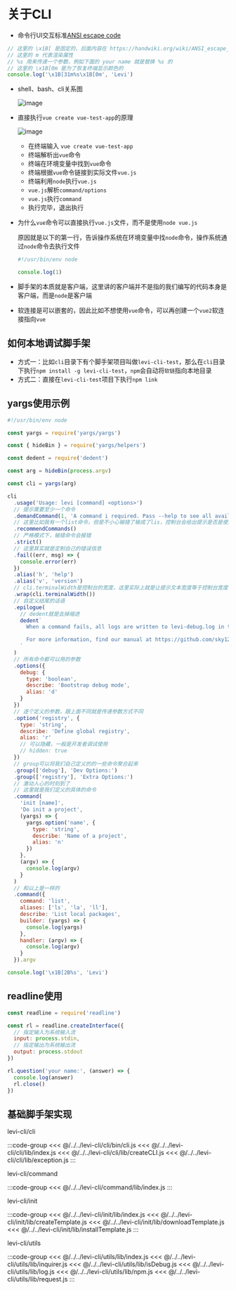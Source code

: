 # 关于CLI

- 命令行UI交互标准[ANSI escape code](https://handwiki.org/wiki/ANSI_escape_code)

```js
// 这里的 \x1B[ 是固定的，后面内容在 https://handwiki.org/wiki/ANSI_escape_code 查询
// 这里的 m 代表渲染属性
// %s 用来传递一个参数，例如下面的 your name 就是替换 %s 的
// 这里的 \x1B[0m 是为了恢复终端显示颜色的
console.log('\x1B[31m%s\x1B[0m', 'Levi')
```

- shell、bash、cli关系图

  ![image](/assets/imgs/CLI.png)

- 直接执行`vue create vue-test-app`的原理

  ![image](/assets/imgs/CLI2.jpg)

  - 在终端输入 `vue create vue-test-app`
  - 终端解析出`vue`命令
  - 终端在环境变量中找到`vue`命令
  - 终端根据`vue`命令链接到实际文件`vue.js`
  - 终端利用`node`执行`vue.js`
  - `vue.js`解析`command/options`
  - `vue.js`执行`command`
  - 执行完毕，退出执行

- 为什么`vue`命令可以直接执行`vue.js`文件，而不是使用`node vue.js`

  原因就是以下的第一行，告诉操作系统在环境变量中找`node`命令，操作系统通过`node`命令去执行文件

  ```js
  #!/usr/bin/env node

  console.log(1)
  ```

- 脚手架的本质就是客户端，这里讲的客户端并不是指的我们编写的代码本身是客户端，而是`node`是客户端

- 软连接是可以嵌套的，因此比如不想使用`vue`命令，可以再创建一个`vue2`软连接指向`vue`

## 如何本地调试脚手架

- 方式一：比如`cli`目录下有个脚手架项目叫做`levi-cli-test`，那么在`cli`目录下执行`npm install -g levi-cli-test`，`npm`会自动将`软链`指向本地目录
- 方式二：直接在`levi-cli-test`项目下执行`npm link`

## yargs使用示例

```js
#!/usr/bin/env node

const yargs = require('yargs/yargs')

const { hideBin } = require('yargs/helpers')

const dedent = require('dedent')

const arg = hideBin(process.argv)

const cli = yargs(arg)

cli
  .usage('Usage: levi [command] <options>')
  // 提示需要至少一个命令
  .demandCommand(1, 'A command i required. Pass --help to see all available commands')
  // 这里比如我有一个list命令，但是不小心输错了输成了lis，控制台会给出提示是否是使用list命令
  .recommendCommands()
  // 严格模式下，输错命令会报错
  .strict()
  // 这里其实就是定制自己的错误信息
  .fail((err, msg) => {
    console.error(err)
  })
  .alias('h', 'help')
  .alias('v', 'version')
  // cli.terminalWidth是控制台的宽度，这里实际上就是让提示文本宽度等于控制台宽度
  .wrap(cli.terminalWidth())
  // 自定义结尾的话语
  .epilogue(
    // dedent就是去掉缩进
    dedent`
      When a command fails, all logs are written to levi-debug.log in the current working directory,

      For more information, find our manual at https://github.com/sky124380729/sky124380729.github.io
    `
  )
  // 所有命令都可以用的参数
  .options({
    debug: {
      type: 'boolean',
      describe: 'Bootstrap debug mode',
      alias: 'd'
    }
  })
  // 逐个定义的参数，跟上面不同就是传递参数方式不同
  .option('registry', {
    type: 'string',
    describe: 'Define global registry',
    alias: 'r'
    // 可以隐藏，一般是开发者调试使用
    // hidden: true
  })
  // group可以将我们自己定义的的一些命令聚合起来
  .group(['debug'], 'Dev Options:')
  .group(['registry'], 'Extra Options:')
  // 激动人心的时刻到了
  // 这里就是我们定义的具体的命令
  .command(
    'init [name]',
    'Do init a project',
    (yargs) => {
      yargs.option('name', {
        type: 'string',
        describe: 'Name of a project',
        alias: 'n'
      })
    },
    (argv) => {
      console.log(argv)
    }
  )
  // 和以上是一样的
  .command({
    command: 'list',
    aliases: ['ls', 'la', 'll'],
    describe: 'List local packages',
    builder: (yargs) => {
      console.log(yargs)
    },
    handler: (argv) => {
      console.log(argv)
    }
  }).argv

console.log('\x1B[2B%s', 'Levi')
```

## readline使用

```js
const readline = require('readline')

const rl = readline.createInterface({
  // 指定输入为系统输入流
  input: process.stdin,
  // 指定输出为系统输出流
  output: process.stdout
})

rl.question('your name:', (answer) => {
  console.log(answer)
  rl.close()
})
```

## 基础脚手架实现

<div class="filename">levi-cli/cli</div>

:::code-group
<<< @/../../levi-cli/cli/bin/cli.js
<<< @/../../levi-cli/cli/lib/index.js
<<< @/../../levi-cli/cli/lib/createCLI.js
<<< @/../../levi-cli/cli/lib/exception.js
:::

<div class="filename">levi-cli/command</div>

:::code-group
<<< @/../../levi-cli/command/lib/index.js
:::

<div class="filename">levi-cli/init</div>

:::code-group
<<< @/../../levi-cli/init/lib/index.js
<<< @/../../levi-cli/init/lib/createTemplate.js
<<< @/../../levi-cli/init/lib/downloadTemplate.js
<<< @/../../levi-cli/init/lib/installTemplate.js
:::

<div class="filename">levi-cli/utils</div>

:::code-group
<<< @/../../levi-cli/utils/lib/index.js
<<< @/../../levi-cli/utils/lib/inquirer.js
<<< @/../../levi-cli/utils/lib/isDebug.js
<<< @/../../levi-cli/utils/lib/log.js
<<< @/../../levi-cli/utils/lib/npm.js
<<< @/../../levi-cli/utils/lib/request.js
:::
